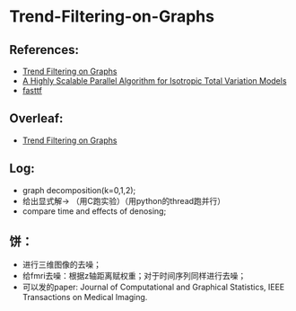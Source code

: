 # Trend-Filtering-on-Graphs
## References:
- [Trend Filtering on Graphs](https://arxiv.org/pdf/1410.7690)
- [A Highly Scalable Parallel Algorithm for Isotropic Total Variation Models](https://proceedings.mlr.press/v32/wangb14.pdf)
- [fasttf](https://www.stat.cmu.edu/~ryantibs/papers/fasttf.pdf)

## Overleaf:
- [Trend Filtering on Graphs](https://www.overleaf.com/1426874579gcqzzrxcxgdx#d47b7c)

## Log:
- graph decomposition(k=0,1,2);
- 给出显式解-> （用C跑实验）（用python的thread跑并行）
- compare time and effects of denosing;

## 饼：
- 进行三维图像的去噪；
- 给fmri去噪：根据z轴距离赋权重；对于时间序列同样进行去噪；
- 可以发的paper: Journal of Computational and Graphical Statistics, IEEE Transactions on Medical Imaging.
